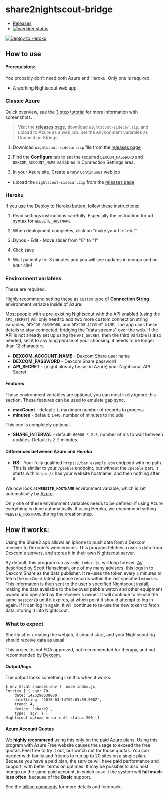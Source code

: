 # share2nightscout-bridge

* [Releases][releases]
* [![wercker status](https://app.wercker.com/status/1d9a86d110cb9d42c844fa60d084e5c4/m "wercker status")](https://app.wercker.com/project/bykey/1d9a86d110cb9d42c844fa60d084e5c4)

[![Deploy to Heroku][heroku-img]][heroku-url]

[heroku-img]: https://www.herokucdn.com/deploy/button.png
[heroku-url]: https://heroku.com/deploy

## How to use

#### Prerequisites:
You probably don't need both Azure and Heroku.  Only one is required.

* A working Nightscout web app

### Classic Azure

Quick overview, see the [3 step tutorial][tutorial] for more information with
screenshots.

> Visit the [releases page][releases], download `nightscout-sidecar.zip`, and
> upload to Azure as a web job.  Set the environment variables as Connection Strings.

[releases]: https://github.com/bewest/share2nightscout-bridge/releases
[tutorial]: https://github.com/bewest/share2nightscout-bridge/issues/1


1. Download `nightscout-sidecar.zip` file from the
   [releases page][releases]

1. Find the **Configure** tab to set the required `DEXCOM_PASSWORD` and
   `DEXCOM_ACCOUNT_NAME` variables in Connection Settings area.

1. In your Azure site, Create a new `Continuous` web job
  * upload the `nightscout-sidecar.zip` from the [releases page][releases]

[create-webjobs]: http://azure.microsoft.com/en-us/documentation/articles/web-sites-create-web-jobs/


### Heroku

If you use the Deploy to Heroku button, follow these instructions:
1. Read settings instructions carefully. Especially the instruction for url syntax for `WEBSITE_HOSTNAME`

2. When deployment completes, click on "make your first edit"

3. Dynos - Edit - Move slider from "0" to "1"

4. Click save

5. Wait patiently for 3 minutes and you will see updates in mongo and on your site!

### Environment variables

These are required.

Highly recommend setting these as `Custom` type of
**Connection String** environment variable inside of Azure.

Most people with a pre-existing Nightscout with the API enabled (using
the `API_SECRET`) will only need to add two more custom connection
string variables, `DEXCOM_PASSWORD`, and `DEXCOM_ACCOUNT_NAME`.  The
app uses these details to stay connected, bridging the "data streams"
over the web.  If the API is not already set up using the
`API_SECRET`, then the third variable is also needed, set it to any
long phrase of your choosing, it needs to be longer than 12
characters.

* **DEXCOM_ACCOUNT_NAME** - Dexcom Share user name
* **DEXCOM_PASSWORD** - Dexcom Share password
* **API_SECRET** - (might already be set in Azure) your Nightscout API Secret

#### Features

These environment variables are optional, you can most likely ignore
this section.
These features can be used to emulate gap sync.

* **maxCount** - default: `1`, maximum number of records to process
* **minutes** - default: `1440`, number of minutes to include

This one is completely optional.

* **SHARE_INTERVAL** - default: `60000 * 2.5`, number of ms to wait between
  updates.  Default is `2.5` minutes.

#### Differences betweeen Azure and Heroku

* **NS** - Your fully qualified `https://bar.example.com` endpoint
  with no path.  This is similar to your `/pebble` endpoint, but
  without the `/pebble` part.  It starts with `https://` has your website
  hostname, and then nothing after it.

We now look at **`WEBSITE_HOSTNAME`** environment variable, which is set
automatically by [Azure][azure-environment].

Only one of these environment variables needs to be defined; if using Azure
everything is done automatically.  If using Heroku, we recommend setting
`WEBSITE_HOSTNAME` during the creation step.

[azure-environment]: https://github.com/projectkudu/kudu/wiki/Azure-runtime-environment


## How it works:

Using the Share2 app allows an iphone to push data from a Dexcom
receiver to Dexcom's webservices.  This program fetches a user's data
from Dexcom's servers, and stores it in their own Nightscout server.

By default, this program run as `node index.js`, will loop forever.
[As described by Scott Hanselman][blog-post], one of my many advisors,
this logs in to Dexcom Share as the data publisher.  It re-uses the
token every `5` minutes to fetch the `maxCount` latest glucose records
within the last specified `minutes`.  This information is then sent to
the user's specified Nightscout install, making the data available to
the beloved pebble watch and other equipment owned and operated by the
receiver's owner.  It will continue to re-use the same `sessionID`
until it expires, at which point it should attempt to log in again.
If it can log in again, it will continue to re-use the new token to
fetch data, storing it into Nightscout.

[blog-post]: http://www.hanselman.com/blog/BridgingDexcomShareCGMReceiversAndNightscout.aspx

### What to expect

Shortly after creating the webjob, it should start, and your
Nightscout rig should receive data as usual.

This project is not FDA approved, not recommended for therapy, and not
recommended by [Dexcom][dexcom-eula].

[dexcom-eula]: http://www.dexcom.com/node/5421

#### Output/logs

The output looks something like this when it works:
```
$ env $(cat shansel.env )  node index.js 
Entries [ { sgv: 70,
    date: 1426298639000,
    dateString: '2015-03-14T02:03:59.000Z',
    trend: 4,
    device: 'share2',
    type: 'sgv' } ]
Nightscout upload error null status 200 []

```

#### Azure Account Quotas

We **highly recommend** using this only on the paid Azure  plans.  Using this
program with Azure Free website causes the usage to exceed the free quotas.
Feel free to try it out, but watch out for those quotas.  You can partner with
family and friends to run up to 20 sites on a single plan.  Because you have a
paid plan, the service will have paid performance and support, with better
terms on uptimes.  It may be possible to also host mongo on the same paid
account, in which case it the system will **fail much less often**, because of
the **Basic** support.

See the [billing comments][billing-issue] for more details and
feedback.

[billing-issue]: https://github.com/bewest/share2nightscout-bridge/issues/2

